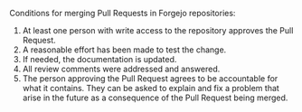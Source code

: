 Conditions for merging Pull Requests in Forgejo repositories:

1. At least one person with write access to the repository approves the Pull Request.
1. A reasonable effort has been made to test the change.
1. If needed, the documentation is updated.
1. All review comments were addressed and answered.
1. The person approving the Pull Request agrees to be accountable for what it contains. They can be asked to explain and fix a problem that arise in the future as a consequence of the Pull Request being merged.
